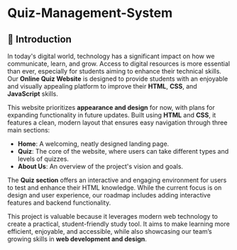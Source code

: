 # Quiz-Management-System

## 📖 Introduction

In today's digital world, technology has a significant impact on how we communicate, learn, and grow. Access to digital resources is more essential than ever, especially for students aiming to enhance their technical skills. Our **Online Quiz Website** is designed to provide students with an enjoyable and visually appealing platform to improve their **HTML**, **CSS**, and **JavaScript** skills.

This website prioritizes **appearance and design** for now, with plans for expanding functionality in future updates. Built using **HTML** and **CSS**, it features a clean, modern layout that ensures easy navigation through three main sections:
- **Home**: A welcoming, neatly designed landing page.
- **Quiz**: The core of the website, where users can take different types and levels of quizzes.
- **About Us**: An overview of the project's vision and goals.

The **Quiz section** offers an interactive and engaging environment for users to test and enhance their HTML knowledge. While the current focus is on design and user experience, our roadmap includes adding interactive features and backend functionality.

This project is valuable because it leverages modern web technology to create a practical, student-friendly study tool. It aims to make learning more efficient, enjoyable, and accessible, while also showcasing our team’s growing skills in **web development and design**.

